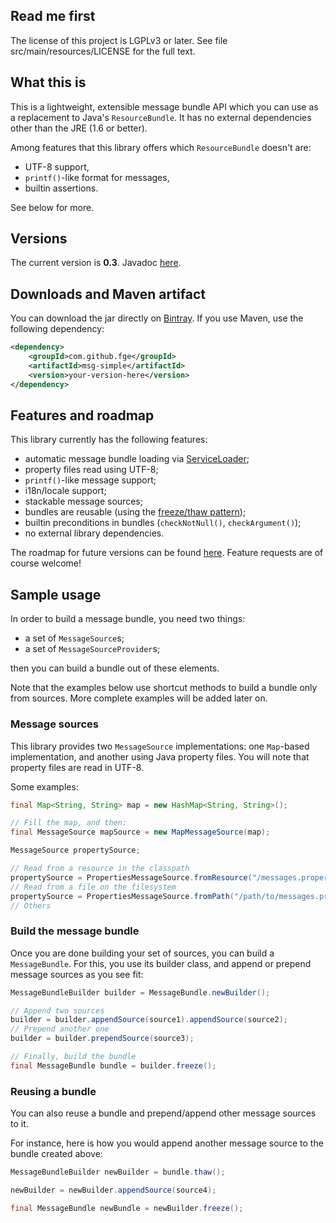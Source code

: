 ## Read me first

The license of this project is LGPLv3 or later. See file src/main/resources/LICENSE for the full
text.

## What this is

This is a lightweight, extensible message bundle API which you can use as a replacement to Java's
`ResourceBundle`. It has no external dependencies other than the JRE (1.6 or better).

Among features that this library offers which `ResourceBundle` doesn't are:

* UTF-8 support,
* `printf()`-like format for messages,
* builtin assertions.

See below for more.

## Versions

The current version is **0.3**. Javadoc [here](http://fge.github.io/msg-simple/index.html).

## Downloads and Maven artifact

You can download the jar directly on [Bintray](https://bintray.com/fge/maven/msg-simple). If you use Maven, use the following
dependency:

```xml
<dependency>
    <groupId>com.github.fge</groupId>
    <artifactId>msg-simple</artifactId>
    <version>your-version-here</version>
</dependency>
```

## Features and roadmap

This library currently has the following features:

* automatic message bundle loading via [ServiceLoader](http://docs.oracle.com/javase/7/docs/api/java/util/ServiceLoader.html);
* property files read using UTF-8;
* `printf()`-like message support;
* i18n/locale support;
* stackable message sources;
* bundles are reusable (using the [freeze/thaw pattern](https://github.com/fge/btf/wiki/The-freeze-thaw-pattern));
* builtin preconditions in bundles (`checkNotNull()`, `checkArgument()`);
* no external library dependencies.

The roadmap for future versions can be found [here](https://github.com/fge/msg-simple/wiki/Roadmap). Feature requests are of course
welcome!

## Sample usage

In order to build a message bundle, you need two things:

* a set of `MessageSource`s;
* a set of `MessageSourceProvider`s;

then you can build a bundle out of these elements.

Note that the examples below use shortcut methods to build a bundle only from sources. More
complete examples will be added later on.

### Message sources

This library provides two `MessageSource` implementations: one `Map`-based implementation, and
another using Java property files. You will note that property files are read in UTF-8.

Some examples:

```java
final Map<String, String> map = new HashMap<String, String>();

// Fill the map, and then:
final MessageSource mapSource = new MapMessageSource(map);

MessageSource propertySource;

// Read from a resource in the classpath
propertySource = PropertiesMessageSource.fromResource("/messages.properties");
// Read from a file on the filesystem
propertySource = PropertiesMessageSource.fromPath("/path/to/messages.properties");
// Others
```

### Build the message bundle

Once you are done building your set of sources, you can build a `MessageBundle`. For this, you
use its builder class, and append or prepend message sources as you see fit:

```java
MessageBundleBuilder builder = MessageBundle.newBuilder();

// Append two sources
builder = builder.appendSource(source1).appendSource(source2);
// Prepend another one
builder = builder.prependSource(source3);

// Finally, build the bundle
final MessageBundle bundle = builder.freeze();
```

### Reusing a bundle

You can also reuse a bundle and prepend/append other message sources to it.

For instance, here is how you would append another message source to the bundle created above:

```java
MessageBundleBuilder newBuilder = bundle.thaw();

newBuilder = newBuilder.appendSource(source4);

final MessageBundle newBundle = newBuilder.freeze();
```


